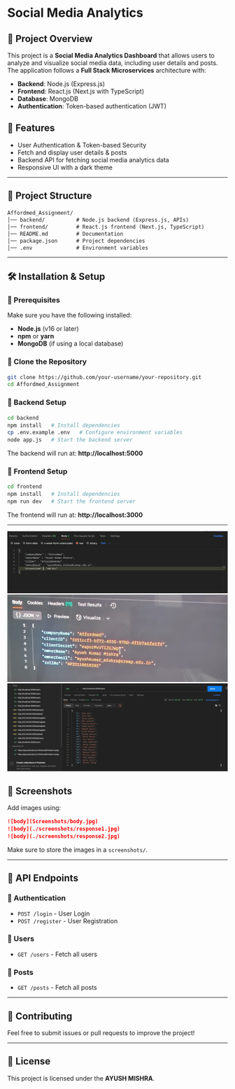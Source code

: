 # Social Media Analytics

## 📌 Project Overview
This project is a **Social Media Analytics Dashboard** that allows users to analyze and visualize social media data, including user details and posts. The application follows a **Full Stack Microservices** architecture with:
- **Backend**: Node.js (Express.js)
- **Frontend**: React.js (Next.js with TypeScript)
- **Database**: MongoDB
- **Authentication**: Token-based authentication (JWT)

## 🚀 Features
- User Authentication & Token-based Security
- Fetch and display user details & posts
- Backend API for fetching social media analytics data
- Responsive UI with a dark theme

---

## 📂 Project Structure
```
Affordmed_Assignment/
│── backend/          # Node.js backend (Express.js, APIs)
│── frontend/         # React.js frontend (Next.js, TypeScript)
│── README.md         # Documentation
│── package.json      # Project dependencies
│── .env              # Environment variables
```

---

## 🛠 Installation & Setup

### 🔹 Prerequisites
Make sure you have the following installed:
- **Node.js** (v16 or later)
- **npm** or **yarn**
- **MongoDB** (if using a local database)

### 🔹 Clone the Repository
```sh
git clone https://github.com/your-username/your-repository.git
cd Affordmed_Assignment
```

### 🔹 Backend Setup
```sh
cd backend
npm install   # Install dependencies
cp .env.example .env   # Configure environment variables
node app.js   # Start the backend server
```
The backend will run at: **http://localhost:5000**

### 🔹 Frontend Setup
```sh
cd frontend
npm install   # Install dependencies
npm run dev   # Start the frontend server
```
The frontend will run at: **http://localhost:3000**

---
![body](Screenshots/body.jpg)
![body](./screenshots/response1.jpg)
![body](./screenshots/response2.jpg)
## 📸 Screenshots
Add images using:
```md
![body](Screenshots/body.jpg)
![body](./screenshots/response1.jpg)
![body](./screenshots/response2.jpg)
```
Make sure to store the images in a `screenshots/`.

---

## 🔗 API Endpoints
### 🔹 Authentication
- `POST /login` - User Login
- `POST /register` - User Registration

### 🔹 Users
- `GET /users` - Fetch all users

### 🔹 Posts
- `GET /posts` - Fetch all posts

---

## 🤝 Contributing
Feel free to submit issues or pull requests to improve the project!

---

## 📜 License
This project is licensed under the **AYUSH MISHRA**.

